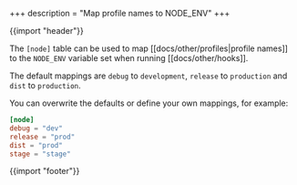 +++
description = "Map profile names to NODE_ENV"
+++

{{import "header"}}

The `[node]` table can be used to map [[docs/other/profiles|profile names]] to the `NODE_ENV` variable set when running [[docs/other/hooks]].

The default mappings are `debug` to `development`, `release` to `production` and  `dist` to `production`.

You can overwrite the defaults or define your own mappings, for example:

```toml
[node]
debug = "dev"
release = "prod"
dist = "prod"
stage = "stage"
```

{{import "footer"}}
